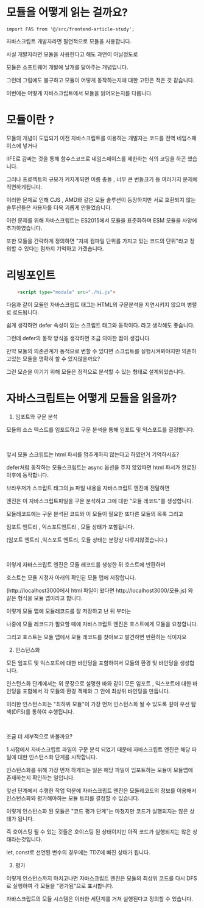 # 모듈을 어떻게 읽는 걸까요?

```tsx
import FAS from '@/src/frontend-article-study';
```

자바스크립트 개발자라면 필연적으로 모듈을 사용합니다.

사실 개발자라면 모듈을 사용한다고 해도 과언이 아닐정도로

모듈은 소프트웨어 개발에 날개를 달아주는 개념입니다.

그런데 그럼에도 불구하고 모듈이 어떻게 동작하는지에 대한 고민은 적은 것 같습니다.

이번에는 어떻게 자바스크립트에서 모듈을 읽어오는지를 다룹니다.

# 모듈이란 ?

모듈의 개념이 도입되기 이전 자바스크립트를 이용하는 개발자는 코드를 전역 네임스페이스에 넣거나

IIFE로 감싸는 것을 통해 함수스코프로 네임스페이스를 제한하는 식의 코딩을 하곤 했습니다.

그러나 프로젝트의 규모가 커지게되면 이름 충돌 , 너무 큰 번들크기 등 여러가지 문제에 직면하게됩니다.

이러한 문제로 인해 CJS , AMD와 같은 모듈 솔루션이 등장하지만 서로 호환되지 않는 솔루션들은 사용자를 더욱 괴롭게 만들었습니다.

이런 문제를 위해 자바스크립트는 ES2015에서 모듈을 표준화하며 ESM 모듈을 사양에 추가하였습니다.

또한 모듈을 간략하게 정의하면 "자체 컴파일 단위를 가지고 있는 코드의 단위"라고 정의할 수 있다는 점까지 기억하고 가겠습니다.


# 리빙포인트

```html
    <script type="module" src="./hi.js">
```

다음과 같이 모듈인 자바스크립트 태그는 HTML의 구문분석을 지연시키지 않으며 병렬로 로드됩니다.

쉽게 생각하면 defer 속성이 있는 스크립트 태그와 동작이다. 라고 생각해도 좋습니다.


그런데 defer의 동작 방식을 생각하면 조금 의아한 점이 생깁니다.

만약 모듈의 의존관계가 동적으로 변할 수 있다면 스크립트를 실행시켜봐야지만 의존하고있는 모듈을 명확히 할 수 있지않을까요?

그런 모순을 이기기 위해 모듈은 정적으로 분석할 수 있는 형태로 설계되었습니다.



# 자바스크립트는 어떻게 모듈을 읽을까?

1. 임포트와 구문 분석

모듈의 소스 텍스트를 임포트하고 구문 분석을 통해 임포트 및 익스포트를 결정합니다.

<br/>

앞서 모듈 스크립트는 html 파서를 멈추게하지 않는다고 하였던거 기억하시죠?

defer처럼 동작하는 모듈스크립트는 async 옵션을 주지 않았따면 html 파서가 완료된 이후에 동작합니다.

브라우저가 스크립트 태그의 js 파일 내용을 자바스크립트 엔진에 전달하면

엔진은 이 자바스크립트파일을 구문 분석하고 그에 대한 "모듈 레코드"를 생성합니다.

모듈레코드에는 구문 분석된 코드와 이 모듈이 필요한 또다른 모듈의 목록 그리고

임포트 엔트리 , 익스포트엔트리 , 모듈 상태가 포함됩니다.

(임포트 엔트리 ,익스포트 엔트리, 모듈 상태는 분량상 다루지않겠습니다.)

<br/>

이렇게 자바스크립트 엔진은 모듈 레코드를 생성한 뒤 호스트에 반환하며

호스트는 모듈 지정자 아래의 확인된 모듈 맵에 저장합니다.

(http://localhost3000에서 html 파일이 왔다면 http://localhost3000/모듈.js) 와 같은 형식을 모듈 맵이라고 합니다.

이렇게 모듈 맵에 모듈레코드를 잘 저장하고 난 뒤 부터는

나중에 모듈 레코드가 필요할 때에 자바스크립트 엔진은 호스트에게 모듈을 요청합니다.

그리고 호스트는 모듈 맵에서 모듈 레코드를 찾아보고 발견하면 반환하는 식이지요



2. 인스턴스화

모든 임포트 및 익스포트에 대한 바인딩을 포함하여서 모듈의 환경 및 바인딩을 생성합니다.

인스턴스화 단계에서는 위 문장으로 설명한 바와 같이 모든 임포트 , 익스포트에 대한 바인딩을 포함해서 각 모듈의 환경 객체와 그 안에 최상위 바인딩을 만듭니다. 

이러한 인스턴스화는 "최하위 모듈"이 가장 먼저 인스턴스화 될 수 있도록 깊이 우선 탐색(DFS)를 통하여 수행됩니다.

<br/>

조금 더 세부적으로 봐볼까요?

1 시점에서 자바스크립트 파일이 구문 분석 되었기 때문에 자바스크립트 엔진은 해당 파일에 대한 인스턴스화 단계를 시작합니다.

인스턴스화를 위해 가장 먼저 하게되는 일은 해당 파일이 임포트하는 모듈이 모듈맵에 존재하는지 확인하는 일입니다.

앞선 단계에서 수행한 작업 덕분에 자바스크립트 엔진은 모듈레코드의 정보를 이용해서 인스턴스화와 평가해야하는 모듈 트리를 결정할 수 있습니다.

이렇게 인스턴스화 된 모듈은 "코드 평가 단계"는 마쳤지만 코드가 실행되지는 않은 상태가 됩니다.

즉 호이스팅 될 수 있는 것들은 호이스팅 된 상태이지만 아직 코드가 실행되지는 않은 상태라는것입니다.

let, const로 선언된 변수의 경우에는 TDZ에 빠진 상태가 됩니다.


3. 평가

이렇게 인스턴스까지 마치고나면 자바스크립트 엔진은 모듈의 최상위 코드를 다시 DFS로 실행하여 각 모듈을 "평가됨"으로 표시합니다.




자바스크립트의 모듈 시스템은 이러한 세단계를 거쳐 실행된다고 정의할 수 있습니다.



